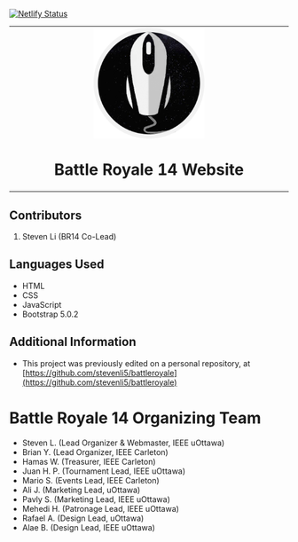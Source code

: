 [![Netlify Status](https://api.netlify.com/api/v1/badges/bdfb9e2c-ed59-4eda-9f6b-7f9d5aa72bd2/deploy-status)](https://app.netlify.com/sites/br14/deploys)

<table align="center"><tr><td align="center" width="9999">
<img width="200" align="center" alt="logo" src="images/logo.png">

# Battle Royale 14 Website
</td></tr></table>

## Contributors

1. Steven Li (BR14 Co-Lead)

## Languages Used
- HTML
- CSS
- JavaScript
- Bootstrap 5.0.2

## Additional Information
- This project was previously edited on a personal repository, at [https://github.com/stevenli5/battleroyale](https://github.com/stevenli5/battleroyale)

# Battle Royale 14 Organizing Team
- Steven L. (Lead Organizer & Webmaster, IEEE uOttawa)
- Brian Y. (Lead Organizer, IEEE Carleton)
- Hamas W. (Treasurer, IEEE Carleton)
- Juan H. P. (Tournament Lead, IEEE uOttawa)
- Mario S. (Events Lead, IEEE Carleton)
- Ali J. (Marketing Lead, uOttawa)
- Pavly S. (Marketing Lead, IEEE uOttawa)
- Mehedi H. (Patronage Lead, IEEE uOttawa)
- Rafael A. (Design Lead, uOttawa)
- Alae B. (Design Lead, IEEE uOttawa)